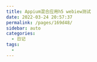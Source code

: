 ```yaml
---
title: Appium混合应用h5 webiew测试
date: 2022-03-24 20:57:37
permalink: /pages/169d48/
sidebar: auto
categories:
  - 日记
tags:
  - 
---
```

